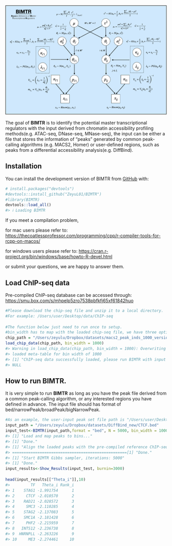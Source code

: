 
<!-- README.md is generated from README.Rmd. Please edit that file -->

![BIMTR](inst/BIMTR.png)

<!-- badges: start -->
<!-- badges: end -->

The goal of **BIMTR** is to identify the potential master
transcriptional regulators with the input derived from chromatin
accessibility profiling methods(e.g. ATAC-seq, DNase-seq, MNase-seq),
the input can be either a file that stores the information of “peaks”
generated by common peak-calling algorithms (e.g. MACS2, Homer) or
user-defined regions, such as peaks from a differential accessibility
analysis(e.g. DiffBind).

## Installation

You can install the development version of BIMTR from
[GitHub](https://github.com/ZeyuL01/BIMTR) with:

``` r
# install.packages("devtools")
#devtools::install_github("ZeyuL01/BIMTR")
#library(BIMTR)
devtools::load_all()
#> ℹ Loading BIMTR
```

If you meet a compilation problem,

for mac users please refer to:
<https://thecoatlessprofessor.com/programming/cpp/r-compiler-tools-for-rcpp-on-macos/>

for windows users please refer to:
<https://cran.r-project.org/bin/windows/base/howto-R-devel.html>

or submit your questions, we are happy to answer them.

## Load ChIP-seq data

Pre-compiled ChIP-seq database can be accessed through:
<https://smu.box.com/s/mhpelp5zro7538pbfkfj65xf61842huo>

``` r
#Please download the chip-seq file and unzip it to a local directory.
#For example: /Users/user/Desktop/data/ChIP-seq

#The function below just need to run once to setup.
#bin_width has to map with the loaded chip-seq file, we have three options: 100/500/1000.
chip_path = "/Users/zeyulu/Dropbox/datasets/macs2_peak_inds_1000_version3/"
load_chip_data(chip_path, bin_width = 1000)
#> Warning in load_chip_data(chip_path, bin_width = 1000): Overwriting previous
#> loaded meta-table for bin width of 1000
#> [1] "ChIP-seq data successfully loaded, please run BIMTR with input to check!"
#> NULL
```

## How to run BIMTR.

It is very simple to run **BIMTR** as long as you have the peak file
derived from a common peak-calling algorithm, or any interested regions
you have defined in advance. The input file should has format of
bed/narrowPeak/broadPeak/bigNarrowPeak.

``` r
#As an example, the user-input peak set file path is "/Users/user/Desktop/input.bed"
input_path = "/Users/zeyulu/Dropbox/datasets/DiffBind_new/CTCF.bed"
input_test<-BIMTR(input_path,format = "bed", N = 5000, bin_width = 1000)
#> [1] "Load and map peaks to bins..."
#> [1] "Done."
#> [1] "Align the loaded peaks with the pre-compiled reference ChIP-seq data, bin width used: 1000 bps"
#> ==================================================[1] "Done."
#> [1] "Start BIMTR Gibbs sampler, iterations: 5000"
#> [1] "Done."
input_results<-Show_Results(input_test, burnin=3000)

head(input_results[["Theta_i"]],10)
#>         TF   Theta_i Rank_i
#> 1    STAG1 -1.991754      1
#> 2     CTCF -2.010570      2
#> 3    RAD21 -2.028572      3
#> 4     SMC3 -2.110285      4
#> 5    STAG2 -2.137083      5
#> 6    SMC1A -2.181428      6
#> 7     PHF2 -2.215959      7
#> 8   INTS12 -2.236738      8
#> 9  HNRNPLL -2.263226      9
#> 10     ME3 -2.274461     10
```
